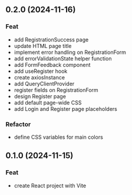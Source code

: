 ## 0.2.0 (2024-11-16)

### Feat

- add RegistrationSuccess page
- update HTML page title
- implement error handling on RegistrationForm
- add errorValidationState helper function
- add FormFeedback component
- add useRegister hook
- create axiosInstance
- add QueryClientProvider
- register fields on RegistrationForm
- design Register page
- add default page-wide CSS
- add Login and Register page placeholders

### Refactor

- define CSS variables for main colors

## 0.1.0 (2024-11-15)

### Feat

- create React project with Vite
